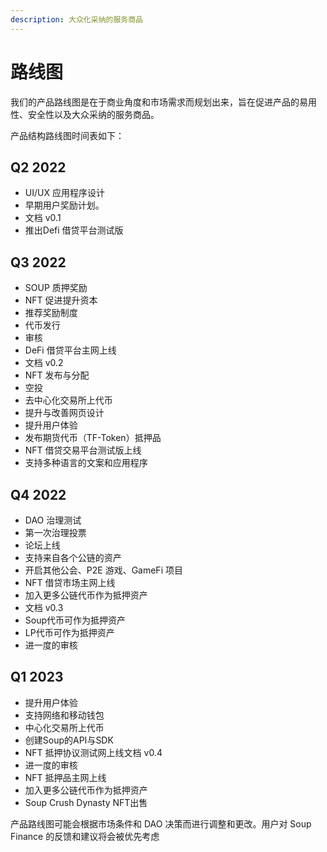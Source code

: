 ```yaml
---
description: 大众化采纳的服务商品
---
```


# 路线图

我们的产品路线图是在于商业角度和市场需求而规划出来，旨在促进产品的易用性、安全性以及大众采纳的服务商品。

产品结构路线图时间表如下：

## Q2 2022

* UI/UX 应用程序设计
* 早期用户奖励计划。
* 文档 v0.1
* 推出Defi 借贷平台测试版

## Q3 2022

* SOUP 质押奖励
* NFT 促进提升资本
* 推荐奖励制度
* 代币发行
* 审核
* DeFi 借贷平台主网上线
* 文档 v0.2
* NFT 发布与分配
* 空投
* 去中心化交易所上代币
* 提升与改善网页设计
* 提升用户体验
* 发布期货代币（TF-Token）抵押品
* NFT 借贷交易平台测试版上线
* 支持多种语言的文案和应用程序

## Q4 2022

* DAO 治理测试
* 第一次治理投票
* 论坛上线
* 支持来自各个公链的资产
* 开启其他公会、P2E 游戏、GameFi 项目
* NFT 借贷市场主网上线
* 加入更多公链代币作为抵押资产
* 文档 v0.3
* Soup代币可作为抵押资产
* LP代币可作为抵押资产
* 进一度的审核

## Q1 2023

* 提升用户体验
* 支持网络和移动钱包
* 中心化交易所上代币&#x20;
* 创建Soup的API与SDK
* NFT 抵押协议测试网上线文档 v0.4
* 进一度的审核
* NFT 抵押品主网上线
* 加入更多公链代币作为抵押资产
* Soup Crush Dynasty NFT出售

产品路线图可能会根据市场条件和 DAO 决策而进行调整和更改。用户对 Soup Finance 的反馈和建议将会被优先考虑

